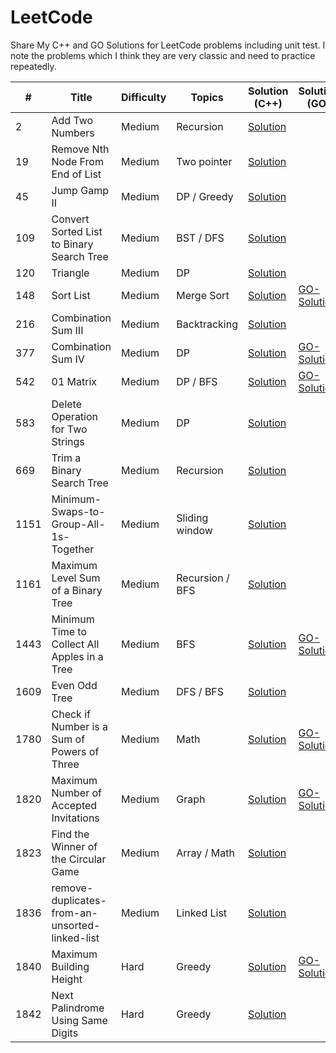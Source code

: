 # LeetCode
Share My C++ and GO Solutions for LeetCode problems including unit test.
I note the problems which I think they are very classic and need to practice repeatedly.

\# | Title | Difficulty | Topics | Solution (C++) | Solution (GO)
---|---|---|---|---|---
2 | Add Two Numbers | Medium | Recursion | [Solution](./leetcode/0002-Add-Two-Numbers) | 
19 | Remove Nth Node From End of List | Medium | Two pointer | [Solution](./leetcode/0019-Remove-Nth-Node-From-End-of-List) | 
45 | Jump Gamp II | Medium | DP / Greedy | [Solution](./leetcode/0045-Jump-Gamp-II) | 
109 | Convert Sorted List to Binary Search Tree | Medium | BST / DFS | [Solution](./leetcode/0109-Convert-Sorted-List-to-Binary-Search-Tree) | 
120 | Triangle | Medium | DP | [Solution](./leetcode/0120-Triangle) | 
148 | Sort List | Medium | Merge Sort | [Solution](./leetcode/0148-Sort-List) | [GO-Solution](./leetcode/0148-Sort-List/go)
216 | Combination Sum III | Medium | Backtracking | [Solution](./leetcode/0216-Combination-Sum-III) | 
377 | Combination Sum IV | Medium | DP | [Solution](./leetcode/0377-Combination-Sum-IV) | [GO-Solution](./leetcode/0377-Combination-Sum-IV/go)
542 | 01 Matrix | Medium | DP / BFS | [Solution](./leetcode/0542-01-Matrix) | [GO-Solution](./leetcode/0542-01-Matrix/go)
583 | Delete Operation for Two Strings | Medium | DP | [Solution](./leetcode/0583-Delete-Operation-for-Two-Strings) | 
669 | Trim a Binary Search Tree | Medium | Recursion | [Solution](./leetcode/0669-Trim-a-Binary-Search-Tree) | 
1151 | Minimum-Swaps-to-Group-All-1s-Together | Medium | Sliding window | [Solution](./leetcode/1151-Minimum-Swaps-to-Group-All-1s-Together) | 
1161 | Maximum Level Sum of a Binary Tree | Medium | Recursion / BFS | [Solution](./leetcode/1161-Maximum-Level-Sum-of-a-Binary-Tree) | 
1443 | Minimum Time to Collect All Apples in a Tree | Medium | BFS | [Solution](./leetcode/1443-Minimum-Time-to-Collect-All-Apples-in-a-Tree) | [GO-Solution](./leetcode/1443-Minimum-Time-to-Collect-All-Apples-in-a-Tree/go)
1609 | Even Odd Tree | Medium | DFS / BFS | [Solution](./leetcode/1609-Even-Odd-Tree) | 
1780 | Check if Number is a Sum of Powers of Three | Medium | Math | [Solution](./leetcode/1780-Check-if-Number-is-a-Sum-of-Powers-of-Three) | [GO-Solution](./leetcode/1780-Check-if-Number-is-a-Sum-of-Powers-of-Three/go/)
1820 | Maximum Number of Accepted Invitations | Medium | Graph | [Solution](./leetcode/1820-Maximum-Number-of-Accepted-Invitations) | [GO-Solution](./leetcode/1820-Maximum-Number-of-Accepted-Invitations/go/)
1823 | Find the Winner of the Circular Game | Medium | Array / Math | [Solution](./leetcode/1823-Find-the-Winner-of-the-Circular-Game) | 
1836 | remove-duplicates-from-an-unsorted-linked-list | Medium | Linked List | [Solution](./leetcode/1836-remove-duplicates-from-an-unsorted-linked-list/) | 
1840 | Maximum Building Height | Hard | Greedy | [Solution](./leetcode/1840-Maximum-Building-Height) | [GO-Solution](./leetcode/1840-Maximum-Building-Height/go/)
1842 | Next Palindrome Using Same Digits | Hard | Greedy | [Solution](./leetcode/1842-Next-Palindrome-Using-Same-Digits) | 